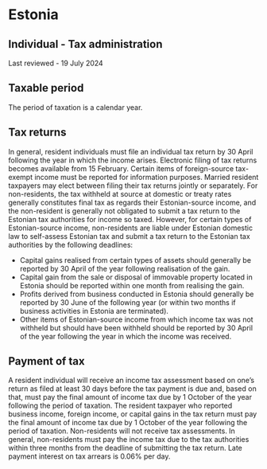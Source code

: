 # Estonia
## Individual - Tax administration
Last reviewed - 19 July 2024
## Taxable period
The period of taxation is a calendar year.
## Tax returns
In general, resident individuals must file an individual tax return by 30 April following the year in which the income arises. Electronic filing of tax returns becomes available from 15 February. Certain items of foreign-source tax-exempt income must be reported for information purposes.
Married resident taxpayers may elect between filing their tax returns jointly or separately.
For non-residents, the tax withheld at source at domestic or treaty rates generally constitutes final tax as regards their Estonian-source income, and the non-resident is generally not obligated to submit a tax return to the Estonian tax authorities for income so taxed. However, for certain types of Estonian-source income, non-residents are liable under Estonian domestic law to self-assess Estonian tax and submit a tax return to the Estonian tax authorities by the following deadlines:
  * Capital gains realised from certain types of assets should generally be reported by 30 April of the year following realisation of the gain. 
  * Capital gain from the sale or disposal of immovable property located in Estonia should be reported within one month from realising the gain. 
  * Profits derived from business conducted in Estonia should generally be reported by 30 June of the following year (or within two months if business activities in Estonia are terminated). 
  * Other items of Estonian-source income from which income tax was not withheld but should have been withheld should be reported by 30 April of the year following the year in which the income was received. 


## Payment of tax
A resident individual will receive an income tax assessment based on one’s return as filed at least 30 days before the tax payment is due and, based on that, must pay the final amount of income tax due by 1 October of the year following the period of taxation. The resident taxpayer who reported business income, foreign income, or capital gains in the tax return must pay the final amount of income tax due by 1 October of the year following the period of taxation.
Non-residents will not receive tax assessments. In general, non-residents must pay the income tax due to the tax authorities within three months from the deadline of submitting the tax return.
Late payment interest on tax arrears is 0.06% per day.

